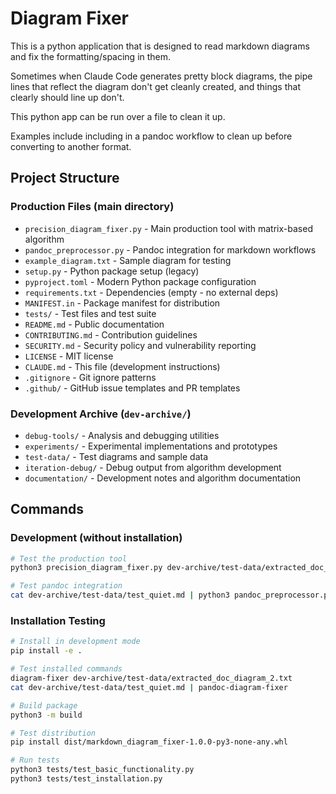 # Diagram Fixer

This is a python application that is designed to read markdown diagrams and fix the formatting/spacing in them.

Sometimes when Claude Code generates pretty block diagrams, the pipe lines that reflect the diagram don't get cleanly created, and things that clearly should line up don't.

This python app can be run over a file to clean it up.

Examples include including in a pandoc workflow to clean up before converting to another format.

## Project Structure

### Production Files (main directory)
- `precision_diagram_fixer.py` - Main production tool with matrix-based algorithm
- `pandoc_preprocessor.py` - Pandoc integration for markdown workflows
- `example_diagram.txt` - Sample diagram for testing
- `setup.py` - Python package setup (legacy)
- `pyproject.toml` - Modern Python package configuration
- `requirements.txt` - Dependencies (empty - no external deps)
- `MANIFEST.in` - Package manifest for distribution
- `tests/` - Test files and test suite
- `README.md` - Public documentation
- `CONTRIBUTING.md` - Contribution guidelines
- `SECURITY.md` - Security policy and vulnerability reporting
- `LICENSE` - MIT license
- `CLAUDE.md` - This file (development instructions)
- `.gitignore` - Git ignore patterns
- `.github/` - GitHub issue templates and PR templates

### Development Archive (`dev-archive/`)
- `debug-tools/` - Analysis and debugging utilities
- `experiments/` - Experimental implementations and prototypes  
- `test-data/` - Test diagrams and sample data
- `iteration-debug/` - Debug output from algorithm development
- `documentation/` - Development notes and algorithm documentation

## Commands

### Development (without installation)
```bash
# Test the production tool
python3 precision_diagram_fixer.py dev-archive/test-data/extracted_doc_diagram_2.txt

# Test pandoc integration
cat dev-archive/test-data/test_quiet.md | python3 pandoc_preprocessor.py
```

### Installation Testing
```bash
# Install in development mode
pip install -e .

# Test installed commands
diagram-fixer dev-archive/test-data/extracted_doc_diagram_2.txt
cat dev-archive/test-data/test_quiet.md | pandoc-diagram-fixer

# Build package
python3 -m build

# Test distribution
pip install dist/markdown_diagram_fixer-1.0.0-py3-none-any.whl

# Run tests
python3 tests/test_basic_functionality.py
python3 tests/test_installation.py
```
